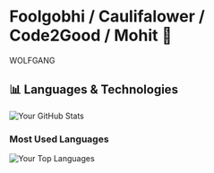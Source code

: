 
# Foolgobhi / Caulifalower / Code2Good / Mohit 👋

WOLFGANG

## 📊 Languages & Technologies

<!-- Dynamic GitHub stats -->
![Your GitHub Stats](https://github-readme-stats.vercel.app/api?username=yourusername&show_icons=true&theme=radical)

### Most Used Languages
![Your Top Languages](https://github-readme-stats.vercel.app/api/top-langs/?username=yourusername&theme=radical&layout=compact&hide=html)
